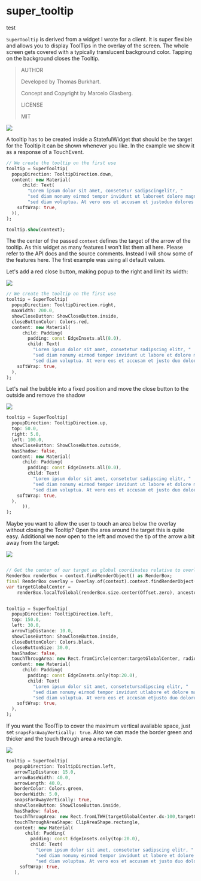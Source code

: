 # super_tooltip
test

`SuperTooltip` is derived from a widget I wrote for a client. It is super flexible and allows you to display ToolTips in the overlay of the screen. The whole screen gets covered with a typically translucent background color. Tapping on the background closes the Tooltip.


>AUTHOR
>
>Developed by Thomas Burkhart.
> 
>Concept and Copyright by Marcelo Glasberg.
>
>LICENSE
>
>MIT


![](https://github.com/escamoteur/super_tooltip/blob/master/screenshots/default_parameters.PNG)


A tooltip has to be created inside a StatefulWidget that should be the target for the Tooltip it can be shown whenever you like. In the example we show it as a response of a TouchEvent.

```Dart
// We create the tooltip on the first use
tooltip = SuperTooltip(
  popupDirection: TooltipDirection.down,
  content: new Material(
      child: Text(
        "Lorem ipsum dolor sit amet, consetetur sadipscingelitr, "
        "sed diam nonumy eirmod tempor invidunt ut laboreet dolore magna aliquyam erat, "
        "sed diam voluptua. At vero eos et accusam et justoduo dolores et ea rebum. ",
    softWrap: true,
  )),
);

tooltip.show(context);
```

The the center of the passed `context` defines the target of the arrow of the tooltip.
As this widget as many features I won't list them all here. Please refer to the API docs and the source comments.
Instead I will show some of the features here. The first example was using all default values.


Let's add a red close button, making popup to the right and limit its width:

![](https://github.com/escamoteur/super_tooltip/blob/master/screenshots/leftwithcloseandmaxwidth.PNG)

```Dart
// We create the tooltip on the first use
tooltip = SuperTooltip(
  popupDirection: TooltipDirection.right,
  maxWidth: 200.0,
  showCloseButton: ShowCloseButton.inside,
  closeButtonColor: Colors.red,
  content: new Material(
      child: Padding(
        padding: const EdgeInsets.all(8.0),
        child: Text(
          "Lorem ipsum dolor sit amet, consetetur sadipscing elitr, "
          "sed diam nonumy eirmod tempor invidunt ut labore et dolore magna aliquyam erat, "
          "sed diam voluptua. At vero eos et accusam et justo duo dolores et ea rebum. ",
    softWrap: true,
  ),
);
```

Let's nail the bubble into a fixed position and move the close button to the outside and remove the shadow

![](https://github.com/escamoteur/super_tooltip/blob/master/screenshots/outside_close_button.PNG)

```Dart
tooltip = SuperTooltip(
  popupDirection: TooltipDirection.up,
  top: 50.0,
  right: 5.0,
  left: 100.0,
  showCloseButton: ShowCloseButton.outside,
  hasShadow: false,
  content: new Material(
      child: Padding(
        padding: const EdgeInsets.all(0.0),
        child: Text(
          "Lorem ipsum dolor sit amet, consetetur sadipscing elitr, "
          "sed diam nonumy eirmod tempor invidunt ut labore et dolore magna aliquyam erat, "
          "sed diam voluptua. At vero eos et accusam et justo duo dolores et ea rebum. ",
    softWrap: true,
  ),
      )),
);
```


Maybe you want to allow the user to touch an area below the overlay without closing the Tooltip? Open the area around the target this is quite easy. Additional we now open to the left and moved the tip of the arrow a bit away from the target:


![](https://github.com/escamoteur/super_tooltip/blob/master/screenshots/touchthrough.PNG)

```Dart

// Get the center of our target as global coordinates relative to overlay coordinates:
RenderBox renderBox = context.findRenderObject() as RenderBox;
final RenderBox overlay = Overlay.of(context).context.findRenderObject() as RenderBox;
var targetGlobalCenter =
    renderBox.localToGlobal(renderBox.size.center(Offset.zero), ancestor: overlay);


tooltip = SuperTooltip(
  popupDirection: TooltipDirection.left,
  top: 150.0,      
  left: 30.0,
  arrowTipDistance: 10.0,
  showCloseButton: ShowCloseButton.inside,
  closeButtonColor: Colors.black,
  closeButtonSize: 30.0,
  hasShadow: false,
  touchThrougArea: new Rect.fromCircle(center:targetGlobalCenter, radius: 40.0),
  content: new Material(
      child: Padding(
        padding: const EdgeInsets.only(top:20.0),
        child: Text(
          "Lorem ipsum dolor sit amet, consetetursadipscing elitr, "
          "sed diam nonumy eirmod tempor invidunt utlabore et dolore magna aliquyam erat, "
          "sed diam voluptua. At vero eos et accusam etjusto duo dolores et ea rebum. ",
    softWrap: true,
  ),
);
```

If you want the ToolTip to cover the maximum vertical available space, just set `snapsFarAwayVertically: true`. Also we can made the border green and thicker and the touch through area a rectangle.

![](https://github.com/escamoteur/super_tooltip/blob/master/screenshots/snappvertical.PNG)

```Dart
tooltip = SuperTooltip(
   popupDirection: TooltipDirection.left,
   arrowTipDistance: 15.0,
   arrowBaseWidth: 40.0,
   arrowLength: 40.0,
   borderColor: Colors.green,
   borderWidth: 5.0,
   snapsFarAwayVertically: true,
   showCloseButton: ShowCloseButton.inside,
   hasShadow: false,
   touchThrougArea: new Rect.fromLTWH(targetGlobalCenter.dx-100,targetGlobalCenter.dy-100, 200.0, 160.0),
   touchThroughAreaShape: ClipAreaShape.rectangle,
   content: new Material(
       child: Padding(
         padding: const EdgeInsets.only(top:20.0),
         child: Text(
           "Lorem ipsum dolor sit amet, consetetur sadipscing elitr, "
           "sed diam nonumy eirmod tempor invidunt ut labore et dolore magna aliquyamerat, "
           "sed diam voluptua. At vero eos et accusam et justo duo dolores et earebum. ",
     softWrap: true,
   ),
```
